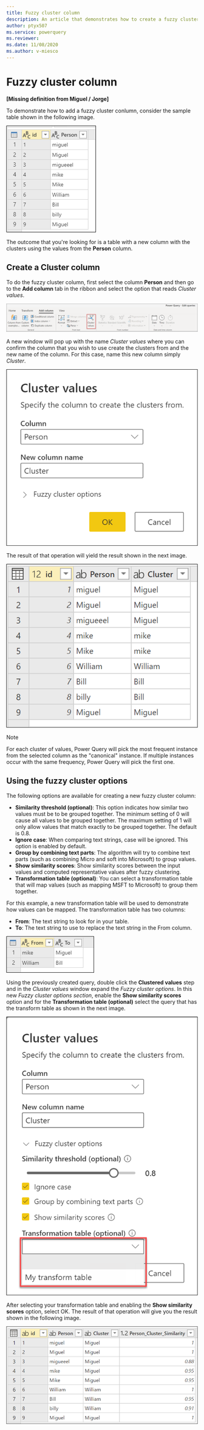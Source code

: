 ```yaml
---
title: Fuzzy cluster column
description: An article that demonstrates how to create a fuzzy cluster column Power Query
author: ptyx507
ms.service: powerquery
ms.reviewer: 
ms.date: 11/08/2020
ms.author: v-miesco
---
```


# Fuzzy cluster column

**[Missing definition from Miguel / Jorge]**

To demonstrate how to add a fuzzy cluster conlumn, consider the sample table shown in the following image.

![Table with nine rows of entries that contain various spellings and captilizations of the name Miguel and William](images/me-fuzzy-grouping-sample-source-table.png)

The outcome that you're looking for is a table with a new column with the clusters using the values from the **Person** column.

## Create a Cluster column

To do the fuzzy cluster column, first select the column **Person** and then go to the **Add column** tab in the ribbon and select the option that reads *Cluster values*.

![Cluster values icon inside the Add column tab in the Power Query online ribbon](images/cluster-column-icon.png)

A new window will pop up with the name *Cluster values* where you can confirm the column that you wish to use create the clusters from and the new name of the column. For this case, name this new column simply *Cluster*.

![Cluster values window with the column Person selected and the New column name as Cluster](images/cluster-column-window-default.png)

The result of that operation will yield the result shown in the next image.

![Clustered values as a new column called Cluster in the initial table](images/cluster-column-initial-result.png)

>[!NOTE]
>For each cluster of values, Power Query will pick the most frequent instance from the selected column as the "canonical" instance. If multiple instances occur with the same frequency, Power Query will pick the first one. 

## Using the fuzzy cluster options

The following options are available for creating a new fuzzy cluster column:

* **Similarity threshold (optional)**: This option indicates how similar two values must be to be grouped together. The minimum setting of 0 will cause all values to be grouped together. The maximum setting of 1 will only allow values that match exactly to be grouped together. The default is 0.8.
* **Ignore case**: When comparing text strings, case will be ignored. This option is enabled by default.
* **Group by combining text parts**: The algorithm will try to combine text parts (such as combining Micro and soft into Microsoft) to group values.
* **Show similarity scores**: Show similarity scores between the input values and computed representative values after fuzzy clustering.
* **Transformation table (optional)**: You can select a transformation table that will map values (such as mapping MSFT to Microsoft) to group them together.

For this example, a new transformation table will be used to demonstrate how values can be mapped. The transformation table has two columns:
* **From**: The text string to look for in your table.
* **To**: The text string to use to replace the text string in the From column.

![Table showing From values of mike and William, and To values of Miguel and Bill](images/me-fuzzy-grouping-sample-transformation-table.png)

Using the previously created query, double click the **Clustered values** step and in the *Cluster values* window expand the *Fuzzy cluster options*. In this new *Fuzzy cluster options section*, enable the **Show similarity scores** option and for the **Transformation table (optional)** select the query that has the transform table as shown in the next image.

![Fuzzy cluster column with sample transformation table drop-down menu](images/cluster-column-fuzzy-cluster-options-with-transform-table.png)

After selecting your transformation table and enabling the **Show similarity scores** option, select OK. The result of that operation will give you the result shown in the following image.

![Need your help here Doug](images/cluster-column-final-table.png)